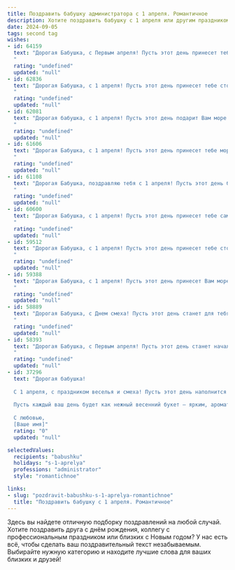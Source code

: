 ```yaml
---
title: Поздравить бабушку администратора с 1 апреля. Романтичное
description: Хотите поздравить бабушку с 1 апреля или другим праздником? Наш ИИ создаст незабываемое поздравление, а вы обязательно выделитесь среди других.  
date: 2024-09-05
tags: second tag
wishes:
- id: 64159
  text: "Дорогая Бабушка, с Первым апреля! Пусть этот день принесет тебе весеннее настроение, словно легкий весенний ветерок, и подарит радость от общения с любимыми людьми.  Будь счастлива, любима, и пусть каждый день твоего администраторского труда будет наполнен успехами и приятными моментами!
  "
  rating: "undefined"
  updated: "null"
- id: 62836
  text: "Дорогая Бабушка, с 1 апреля! Пусть этот день принесет тебе столько же радости и тепла, сколько ты даришь нам своей любовью. Спасибо за твою заботу и мудрость, за то, что всегда знаешь как сделать нас счастливыми. Ты – настоящая королева нашего сердца,  и мы желаем тебе только самых прекрасных моментов в этот день!
  "
  rating: "undefined"
  updated: "null"
- id: 62081
  text: "Дорогая бабушка, с 1 апреля! Пусть этот день подарит Вам море ярких впечатлений, словно весенний сад, полный благоухания и красок.  Пусть Ваше сердце всегда будет наполнено любовью, а душа -  радостью, как светлый  весенний рассвет.
  "
  rating: "undefined"
  updated: "null"
- id: 61606
  text: "Дорогая Бабушка, с 1 апреля! Пусть этот день принесет тебе море улыбок, легкости и радости, как твоя любимая весенняя погода. Ты - администратор нашей жизни, с любовью и заботой управляешь всем, что нас окружает. Спасибо за твою мудрость, терпение и бесконечную доброту. Оставайся такой же красивой, молодой душой и счастливой!
  "
  rating: "undefined"
  updated: "null"
- id: 61108
  text: "Дорогая Бабушка, поздравляю тебя с 1 апреля! Пусть этот день будет полон солнечных улыбок, добрых шуток и весеннего тепла. Ты, как администратор нашей семьи, всегда удерживаешь все под контролем, с любовью и мудростью. Желаю тебе, чтобы на душе всегда царило весеннее настроение, а все дела складывались легко и гармонично! С праздником!
  "
  rating: "undefined"
  updated: "null"
- id: 60600
  text: "Дорогая Бабушка, с 1 апреля! Пусть этот день принесет тебе самую яркую улыбку, а весна подарит тебе свою нежность и тепло. Ты – наш администратор,  твоя забота и организованность – это волшебная палочка, которая творит чудеса в нашей жизни. Ты – настоящая Королева семьи, мы все тебя очень любим!
  "
  rating: "undefined"
  updated: "null"
- id: 59512
  text: "Дорогая Бабушка, с 1 апреля! Пусть этот день принесет тебе столько же радости и весеннего тепла, сколько ты даришь нам каждый день своей заботой и любовью. Твой профессионализм и доброта, как прекрасные цветы, расцветают в твоей работе администратора. Пусть твоя весна будет яркой и счастливой, как ты сама!
  "
  rating: "undefined"
  updated: "null"
- id: 59388
  text: "Дорогая Бабушка, с 1 апреля! Пусть этот день принесет Вам море улыбок, нежных чувств и приятных сюрпризов. Как администратор, Вы создаете уют и гармонию, и это свойство Вашей души делает Вас настоящей королевой!
  "
  rating: "undefined"
  updated: "null"
- id: 58889
  text: "Дорогая Бабушка, с Днем смеха! Пусть этот день станет для тебя началом новой главы, полной ярких красок и искрящей радости.  Пусть твоя душа, как и прежде, сияет добром и очарованием! Ты – администратор не только своей жизни, но и наших сердец, и мы всегда будем рядом, чтобы поддержать тебя. Счастливого 1 апреля!
  "
  rating: "undefined"
  updated: "null"
- id: 58393
  text: "Дорогая Бабушка, с Первым апреля! Пусть этот день станет началом новой главы в твоей жизни, наполненной яркими красками, нежными чувствами и теплыми улыбками. Не уставай удивлять нас своей силой духа и неповторимым очарованием! С любовью и уважением!
  "
  rating: "undefined"
  updated: "null"
- id: 37296
  text: "Дорогая бабушка!
  
  С 1 апреля, с праздником веселья и смеха! Пусть этот день наполнится радостью и яркими моментами, как ваша жизнь, полная любви и заботы. Вы — истинный администратор нашей семьи, с лёгкостью управляя всем нашим миром, создавая атмосферу тепла и уюта.
  
  Пусть каждый ваш день будет как нежный весенний букет — ярким, ароматным и полным счастья. Счастья вам, бабушка, здоровья и безмерной любви! Пусть в каждом сердце, где вы ступаете, расцветает веселье, как в этот чудесный праздник.
  
  С любовью,
  [Ваше имя]"
  rating: "0"
  updated: "null"

selectedValues:
  recipients: "babushku"
  holidays: "s-1-aprelya"
  professions: "administrator"
  style: "romantichnoe"

links:
- slug: "pozdravit-babushku-s-1-aprelya-romantichnoe"
  title: "Поздравить бабушку с 1 апреля. Романтичное"
---
```


Здесь вы найдете отличную подборку поздравлений на любой случай. 
Хотите поздравить друга с днём рождения, коллегу с профессиональным праздником или близких с Новым годом? У нас есть всё, чтобы сделать ваш поздравительный текст незабываемым. Выбирайте нужную категорию и находите лучшие слова для ваших близких и друзей!
